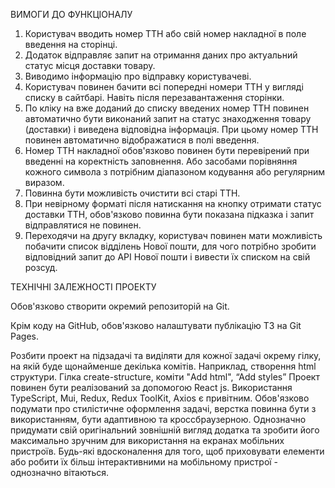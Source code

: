 ВИМОГИ ДО ФУНКЦІОНАЛУ

1. Користувач вводить номер ТТН або свій номер накладної в поле введення на
   сторінці.
2. Додаток відправляє запит на отримання даних про актуальний статус місця
   доставки товару.
3. Виводимо інформацію про відправку користувачеві.
4. Користувач повинен бачити всі попередні номери ТТН у вигляді списку в
   сайтбарі. Навіть після перезавантаження сторінки.
5. По кліку на вже доданий до списку введених номер ТТН повинен автоматично бути
   виконаний запит на статус знаходження товару (доставки) і виведена відповідна
   інформація. При цьому номер ТТН повинен автоматично відображатися в полі
   введення.
6. Номер ТТН накладної обов'язково повинен бути перевірений при введенні на
   коректність заповнення. Або засобами порівняння кожного символа з потрібним
   діапазоном кодування або регулярним виразом.
7. Повинна бути можливість очистити всі старі ТТН.
8. При невірному форматі після натискання на кнопку отримати статус доставки
   ТТН, обов'язково повинна бути показана підказка і запит відправлятися не
   повинен.
9. Переходячи на другу вкладку, користувач повинен мати можливість побачити
   список відділень Нової пошти, для чого потрібно зробити відповідний запит до
   API Нової пошти і вивести їх списком на свій розсуд.

ТЕХНІЧНІ ЗАЛЕЖНОСТІ ПРОЕКТУ

Обов'язково створити окремий репозиторій на Git.

Крім коду на GitHub, обов'язково налаштувати публікацію ТЗ на Git Pages.

Розбити проект на підзадачі та виділяти для кожної задачі окрему гілку, на якій
буде щонайменше декілька комітів. Наприклад, створення html структури. Гілка
create-structure, коміти "Add html", “Add styles” Проект повинен бути
реалізований за допомогою React js. Використання TypeScript, Mui, Redux, Redux
ToolKit, Axios є привітним. Обов'язково подумати про стилістичне оформлення
задачі, верстка повинна бути з використанням, бути адаптивною та
кроссбраузерною. Однозначно придумати свій оригінальний зовнішній вигляд додатка
та зробити його максимально зручним для використання на екранах мобільних
пристроїв. Будь-які вдосконалення для того, щоб приховувати елементи або робити
їх більш інтерактивними на мобільному пристрої - однозначно вітаються.

